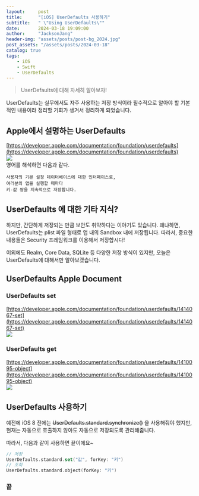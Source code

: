 ```yaml
---
layout:     post
title:      "[iOS] UserDefaults 사용하기"
subtitle:   " \"Using UserDefaults\""
date:       2024-03-18 19:09:00
author:     "JacksonJang"
header-img: "assets/posts/post-bg_2024.jpg"
post_assets: "/assets/posts/2024-03-18"
catalog: true
tags:
    - iOS
    - Swift
    - UserDefaults
---
```


> UserDefaults에 대해 자세히 알아보자!

UserDefaults는 실무에서도 자주 사용하는 저장 방식이라 필수적으로 알아야 할 기본적인 내용이라 정리할 기회가 생겨서 정리하게 되었습니다.

## Apple에서 설명하는 UserDefaults
[https://developer.apple.com/documentation/foundation/userdefaults](https://developer.apple.com/documentation/foundation/userdefaults)
<br />
<img src="{{ page.post_assets }}/UserDefaults.png">
<br />
영어를 해석하면 다음과 같다.
```
사용자의 기본 설정 데이터베이스에 대한 인터페이스로,
여러분의 앱을 실행할 때마다
키-값 쌍을 지속적으로 저장합니다.
```

## UserDefaults 에 대한 기타 지식?
하지만, 간단하게 저장되는 만큼 보안도 취약하다는 이야기도 있습니다. 왜냐하면, UserDefaults는 plist 파일 형태로 앱 내의 Sandbox 내에 저장됩니다. 따라서, 중요한 내용들은 Security 프레임워크를 이용해서 저장합시다!

이외에도 Realm, Core Data, SQLite 등 다양한 저장 방식이 있지만, 오늘은 UserDefaults에 대해서만 알아보겠습니다.

## UserDefaults Apple Document

### UserDefaults set
[https://developer.apple.com/documentation/foundation/userdefaults/1414067-set](https://developer.apple.com/documentation/foundation/userdefaults/1414067-set)
<br />
<img src="{{ page.post_assets }}/UserDefaults-set.png">

### UserDefaults get
[https://developer.apple.com/documentation/foundation/userdefaults/1410095-object](https://developer.apple.com/documentation/foundation/userdefaults/1410095-object)
<br />
<img src="{{ page.post_assets }}/UserDefaults-get.png">

## UserDefaults 사용하기

예전에 iOS 8 전에는 ~~UserDefaults.standard.synchronize()~~ 을 사용해줘야 했지만, 현재는 자동으로 호출하지 않아도 자동으로 저장되도록 관리해줍니다.

따라서, 다음과 같이 사용하면 끝이에요~
```swift
// 저장
UserDefaults.standard.set("값", forKey: "키")
// 조회
UserDefaults.standard.object(forKey: "키")
```

### 끝